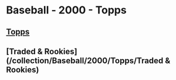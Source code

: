 # Baseball - 2000 - Topps
## [Topps](/collection/Baseball/2000/Topps/Topps)
## [Traded & Rookies](/collection/Baseball/2000/Topps/Traded & Rookies)
